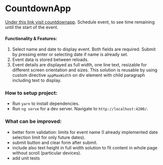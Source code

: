 # CountdownApp
[Under this link visit countdownapp](https://juliahardy.github.io/).
Schedule event, to see time remaining until the start of the event.

#### Functionality & Features:
1. Select name and date to display event. Both fields are required. Submit by pressing enter or selecting date if name is already set.
2. Event data is stored between reloads.
3. Event details are displayed as full width, one line text, resizable for different screen orientation and sizes. This solution is reusable by using custom directive `appMaxWidth` on div element with child paragraph including text to display.
### How to setup project:

- Run `yarn` to install dependencies.
- Run `ng serve` for a dev server. Navigate to `http://localhost:4200/`.

### What can be improved:
- better form validation: limits for event name (I already implemented date selection limit for only future dates).
- submit button and clear form after submit.
- include also text height in full width solution to fit content in whole page without scroll (particular devices).
- add unit tests
